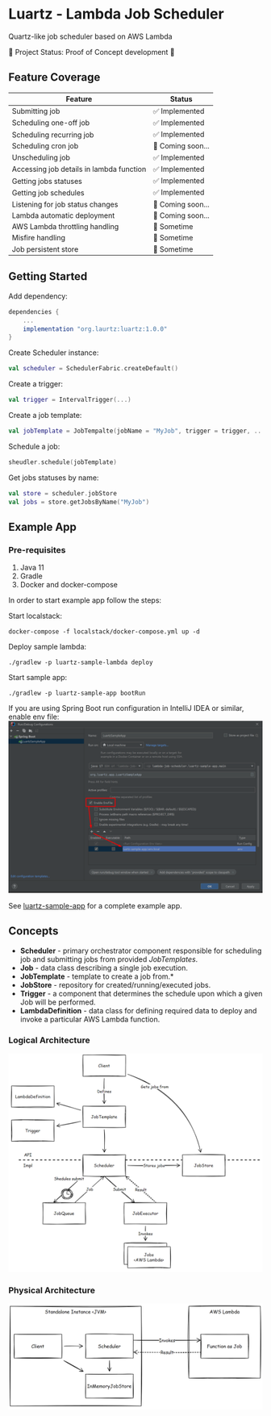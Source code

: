 # Luartz - Lambda Job Scheduler

Quartz-like job scheduler based on AWS Lambda

🚀 Project Status: Proof of Concept development 🚀

## Feature Coverage

| Feature                                  | Status            |
|------------------------------------------|-------------------|
| Submitting job                           | ✅ Implemented     |
| Scheduling one-off job                   | ✅ Implemented     |
| Scheduling recurring job                 | ✅ Implemented     |
| Scheduling cron job                      | 🏃 Coming soon... |
| Unscheduling job                         | ✅ Implemented     |
| Accessing job details in lambda function | ✅ Implemented     |
| Getting jobs statuses                    | ✅ Implemented     |
| Getting job schedules                    | ✅ Implemented     |
| Listening for job status changes         | 🏃 Coming soon... |
| Lambda automatic deployment              | 🏃 Coming soon... |
| AWS Lambda throttling handling           | 🤔 Sometime       |
| Misfire handling                         | 🤔 Sometime       |
| Job persistent store                     | 🤔 Sometime       |

## Getting Started

Add dependency:

```groovy
dependencies {
    ...
    implementation "org.laurtz:luartz:1.0.0"
}
```

Create Scheduler instance:

```kotlin
val scheduler = SchedulerFabric.createDefault()
```

Create a trigger:

```kotlin
val trigger = IntervalTrigger(...) 
```
Create a job template:

```kotlin
val jobTemplate = JobTempalte(jobName = "MyJob", trigger = trigger, ...)
```

Schedule a job:

```kotlin
sheudler.schedule(jobTemplate)
```

Get jobs statuses by name:

```kotlin
val store = scheduler.jobStore
val jobs = store.getJobsByName("MyJob")
```

## Example App

### Pre-requisites
1. Java 11
2. Gradle
3. Docker and docker-compose

In order to start example app follow the steps:

Start localstack:
```shell
docker-compose -f localstack/docker-compose.yml up -d
```

Deploy sample lambda:
```shell
./gradlew -p luartz-sample-lambda deploy
```

Start sample app:
```shell
./gradlew -p luartz-sample-app bootRun
```

If you are using Spring Boot run configuration in IntelliJ IDEA or similar, enable env file:
![enable-env-file-idea.png](assets/enable-env-file-idea.png)


See [luartz-sample-app](luartz-sample-app/src/main/kotlin/org/luartz/app/LuartzSampleApp.kt) for a complete example app.


## Concepts
* **Scheduler** - primary orchestrator component responsible for scheduling job and submitting jobs from provided _JobTemplates_.
* **Job** - data class describing a single job execution.
* **JobTemplate** - template to create a job from.* 
* **JobStore** - repository for created/running/executed jobs.
* **Trigger** - a component that determines the schedule upon which a given Job will be performed.
* **LambdaDefinition** - data class for defining required data to deploy and invoke a particular AWS Lambda function.

### Logical Architecture
![logical-architecture.png](assets/logical-architecture.png)

### Physical Architecture
![physical-architecture.png](assets/physical-architecture.png)
